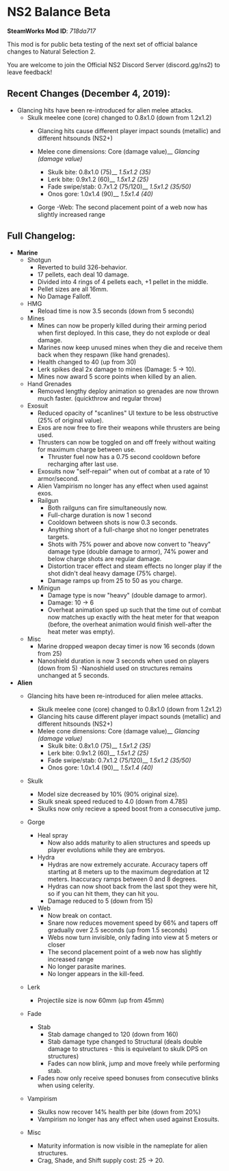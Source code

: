 # NS2 Balance Beta
**SteamWorks Mod ID**: *718da717*

This mod is for public beta testing of the next set of official balance changes to Natural Selection 2.

You are welcome to join the Official NS2 Discord Server (discord.gg/ns2) to leave feedback!


## **Recent Changes (December 4, 2019):**
- Glancing hits have been re-introduced for alien melee attacks. 
  - Skulk meelee cone (core) changed to 0.8x1.0 (down from 1.2x1.2)
    - Glancing hits cause different player impact sounds (metallic) and different hitsounds (NS2+) 
     - Melee cone dimensions:  Core (damage value)__ *Glancing (damage value)*
          - Skulk bite:      0.8x1.0 (75)__ *1.5x1.2 (35)*
          - Lerk bite:       0.9x1.2 (60)__ *1.5x1.2 (25)*
          - Fade swipe/stab: 0.7x1.2 (75/120)__ *1.5x1.2 (35/50)*
          - Onos gore:       1.0x1.4 (90)__ *1.5x1.4 (40)*
                          
     - Gorge
       -Web: The second placement point of a web now has slightly increased range




## Full Changelog:
- **Marine**
    - Shotgun
      - Reverted to build 326-behavior.
       - 17 pellets, each deal 10 damage.
       - Divided into 4 rings of 4 pellets each, +1 pellet in the middle.
       - Pellet sizes are all 16mm.
       - No Damage Falloff.
    - HMG
        - Reload time is now 3.5 seconds (down from 5 seconds)
    - Mines
        - Mines can now be properly killed during their arming period when first deployed. In this case, they do not explode or deal               damage.
        - Marines now keep unused mines when they die and receive them back when they respawn (like hand grenades).
        - Health changed to 40 (up from 30)
        - Lerk spikes deal 2x damage to mines (Damage: 5 -> 10).
        - Mines now award 5 score points when killed by an alien.
    - Hand Grenades
        - Removed lengthy deploy animation so grenades are now thrown much faster. (quickthrow and regular throw)
    - Exosuit
        - Reduced opacity of "scanlines" UI texture to be less obstructive (25% of original value).
        - Exos are now free to fire their weapons while thrusters are being used.
        - Thrusters can now be toggled on and off freely without waiting for maximum charge between use.
            - Thruster fuel now has a 0.75 second cooldown before recharging after last use.
        - Exosuits now "self-repair" when out of combat at a rate of 10 armor/second.
        - Alien Vampirism no longer has any effect when used against exos.
        - Railgun
            - Both railguns can fire simultaneously now.
            - Full-charge duration is now 1 second
            - Cooldown between shots is now 0.3 seconds.
            - Anything short of a full-charge shot no longer penetrates targets.
            - Shots with 75% power and above now convert to "heavy" damage type (double damage to armor), 74% power and below charge                   shots are regular damage.
            - Distortion tracer effect and steam effects no longer play if the shot didn't deal heavy damage (75% charge).
            - Damage ramps up from 25 to 50 as you charge.
        - Minigun
            - Damage type is now "heavy" (double damage to armor).
            - Damage: 10 -> 6
            - Overheat animation sped up such that the time out of combat now matches up exactly with the heat meter for that weapon (before, the overheat animation would finish well-after the heat meter was empty).
    - Misc
        - Marine dropped weapon decay timer is now 16 seconds (down from 25)
        - Nanoshield duration is now 3 seconds when used on players (down from 5) -Nanoshield used on structures remains unchanged at 5           seconds.
- **Alien**
    - Glancing hits have been re-introduced for alien melee attacks. 
      - Skulk meelee cone (core) changed to 0.8x1.0 (down from 1.2x1.2)
      - Glancing hits cause different player impact sounds (metallic) and different hitsounds (NS2+) 
      - Melee cone dimensions:  Core (damage value)__ *Glancing (damage value)*
           - Skulk bite:      0.8x1.0 (75)__ *1.5x1.2 (35)*
           - Lerk bite:       0.9x1.2 (60)__ *1.5x1.2 (25)*
           - Fade swipe/stab: 0.7x1.2 (75/120)__ *1.5x1.2 (35/50)*
           - Onos gore:       1.0x1.4 (90)__ *1.5x1.4 (40)*
        
    - Skulk
        - Model size decreased by 10% (90% original size).
        - Skulk sneak speed reduced to 4.0 (down from 4.785)
        - Skulks now only recieve a speed boost from a consecutive jump.
        
    - Gorge
        - Heal spray
            - Now also adds maturity to alien structures and speeds up player evolutions while they are embryos.
        - Hydra
            - Hydras are now extremely accurate. Accuracy tapers off starting at 8 meters up to the maximum degredation                               at 12 meters. Inaccuracy ramps between 0 and 8 degrees.
            - Hydras can now shoot back from the last spot they were hit, so if you can hit them, they can hit you.
            - Damage reduced to 5 (down from 15)
        - Web
            - Now break on contact.
            - Snare now reduces movement speed by 66% and tapers off gradually over 2.5 seconds (up from 1.5 seconds)
            - Webs now turn invisible, only fading into view at 5 meters or closer
            - The second placement point of a web now has slightly increased range
            - No longer parasite marines.
            - No longer appears in the kill-feed.
    - Lerk
        - Projectile size is now 60mm (up from 45mm)
    - Fade
        - Stab
            - Stab damage changed to 120 (down from 160)
            - Stab damage type changed to Structural (deals double damage to structures - this is equivelant to skulk DPS on structures)
            - Fades can now blink, jump and move freely while performing stab.
        - Fades now only receive speed bonuses from consecutive blinks when using celerity.
    - Vampirism
        - Skulks now recover 14% health per bite (down from 20%)
        - Vampirism no longer has any effect when used against Exosuits.
    - Misc
        - Maturity information is now visible in the nameplate for alien structures.
        - Crag, Shade, and Shift supply cost: 25 -> 20.
